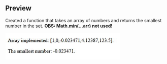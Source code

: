 ## Preview
<p>Created a function that takes an array of numbers and returns the smallest number in the set. 
    <strong>
        OBS: Math.min(...arr) not used!
    </strong>
</p>

![prática](img/preview.JPG)
